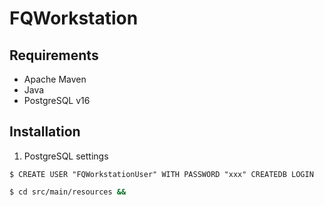 # FQWorkstation

## Requirements

- Apache Maven
- Java 
- PostgreSQL v16

## Installation

1. PostgreSQL settings

```psql
$ CREATE USER "FQWorkstationUser" WITH PASSWORD "xxx" CREATEDB LOGIN 
```

```bash
$ cd src/main/resources && 
```
